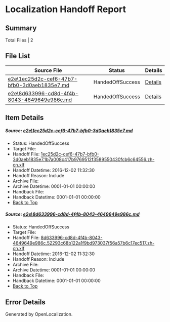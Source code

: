 # <a name='report-top'></a> Localization Handoff Report

## Summary
 Total Files | 2

## File List
 Source File | Status | Details 
 ----------- | ------ | ------- 
 [e2e\1ec25d2c-cef6-47b7-bfb0-3d0aeb1835e7.md](https://github.com/OpenLocalizationTestOrg/ol-test0/blob/08b0e48835120b2bb6d3159696a743bb100a5aa2/e2e/1ec25d2c-cef6-47b7-bfb0-3d0aeb1835e7.md) | HandedOffSuccess | [Details](#220c89c7003c0ac48e03e6336e246a4b0c6b9c581)
 [e2e\8d633996-cd8d-4f4b-8043-4649649e986c.md](https://github.com/OpenLocalizationTestOrg/ol-test0/blob/08b0e48835120b2bb6d3159696a743bb100a5aa2/e2e/8d633996-cd8d-4f4b-8043-4649649e986c.md) | HandedOffSuccess | [Details](#467dc644aab02685e8923382680325ebb7ebebe72)

## Item Details
##### <a name='220c89c7003c0ac48e03e6336e246a4b0c6b9c581'></a> Source: [e2e\1ec25d2c-cef6-47b7-bfb0-3d0aeb1835e7.md](https://github.com/OpenLocalizationTestOrg/ol-test0/blob/08b0e48835120b2bb6d3159696a743bb100a5aa2/e2e/1ec25d2c-cef6-47b7-bfb0-3d0aeb1835e7.md)
* Status: HandedOffSuccess
* Target File: 
* Handoff File: [1ec25d2c-cef6-47b7-bfb0-3d0aeb1835e7.1b7a008c417b9769512f3589550430fcb6c64556.zh-cn.xlf](https://github.com/OpenLocalizationTestOrg/ol-test0-handoff/blob/09a0211e9841ffd99182d15debf31a2e6d8b731a/ol-handoff/OpenLocalizationTestOrg/ol-test0-zhcn/shujia/ht/1ec25d2c-cef6-47b7-bfb0-3d0aeb1835e7.1b7a008c417b9769512f3589550430fcb6c64556.zh-cn.xlf)
* Handoff Datetime: 2016-12-02 11:32:30
* Handoff Reason: Include
* Archive File: 
* Archive Datetime: 0001-01-01 00:00:00
* Handback File: 
* Handback Datetime: 0001-01-01 00:00:00
* [Back to Top](#report-top)

##### <a name='467dc644aab02685e8923382680325ebb7ebebe72'></a> Source: [e2e\8d633996-cd8d-4f4b-8043-4649649e986c.md](https://github.com/OpenLocalizationTestOrg/ol-test0/blob/08b0e48835120b2bb6d3159696a743bb100a5aa2/e2e/8d633996-cd8d-4f4b-8043-4649649e986c.md)
* Status: HandedOffSuccess
* Target File: 
* Handoff File: [8d633996-cd8d-4f4b-8043-4649649e986c.52293c68b122a1f9bd973037f56a57b6c17ec517.zh-cn.xlf](https://github.com/OpenLocalizationTestOrg/ol-test0-handoff/blob/09a0211e9841ffd99182d15debf31a2e6d8b731a/ol-handoff/OpenLocalizationTestOrg/ol-test0-zhcn/shujia/ht/8d633996-cd8d-4f4b-8043-4649649e986c.52293c68b122a1f9bd973037f56a57b6c17ec517.zh-cn.xlf)
* Handoff Datetime: 2016-12-02 11:32:30
* Handoff Reason: Include
* Archive File: 
* Archive Datetime: 0001-01-01 00:00:00
* Handback File: 
* Handback Datetime: 0001-01-01 00:00:00
* [Back to Top](#report-top)


## Error Details

Generated by OpenLocalization.
